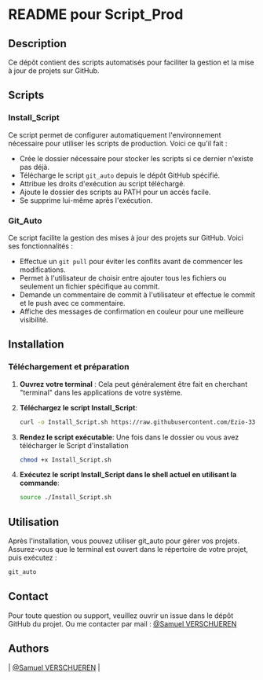# README pour Script_Prod

## Description

Ce dépôt contient des scripts automatisés pour faciliter la gestion et la mise à jour de projets sur GitHub.

## Scripts

### Install_Script

Ce script permet de configurer automatiquement l'environnement nécessaire pour utiliser les scripts de production. Voici ce qu'il fait :

- Crée le dossier nécessaire pour stocker les scripts si ce dernier n'existe pas déjà.
- Télécharge le script `git_auto` depuis le dépôt GitHub spécifié.
- Attribue les droits d'exécution au script téléchargé.
- Ajoute le dossier des scripts au PATH pour un accès facile.
- Se supprime lui-même après l'exécution.

### Git_Auto

Ce script facilite la gestion des mises à jour des projets sur GitHub. Voici ses fonctionnalités :

- Effectue un `git pull` pour éviter les conflits avant de commencer les modifications.
- Permet à l'utilisateur de choisir entre ajouter tous les fichiers ou seulement un fichier spécifique au commit.
- Demande un commentaire de commit à l'utilisateur et effectue le commit et le push avec ce commentaire.
- Affiche des messages de confirmation en couleur pour une meilleure visibilité.

## Installation

### Téléchargement et préparation

1. **Ouvrez votre terminal** :
   Cela peut généralement être fait en cherchant "terminal" dans les applications de votre système.

2. **Téléchargez le script Install_Script**:
   ```bash
   curl -o Install_Script.sh https://raw.githubusercontent.com/Ezio-33/Script_Prod/master/Install_Script
   ```
3. **Rendez le script exécutable**:
   Une fois dans le dossier ou vous avez télécharger le Script d'installation
   ```bash
   chmod +x Install_Script.sh
   ```
4. **Exécutez le script Install_Script dans le shell actuel en utilisant la commande**:
   ```bash
   source ./Install_Script.sh
   ```

## Utilisation

Après l'installation, vous pouvez utiliser git_auto pour gérer vos projets.
Assurez-vous que le terminal est ouvert dans le répertoire de votre projet, puis exécutez :

```bash
git_auto
```

## Contact

Pour toute question ou support, veuillez ouvrir un issue dans le dépôt GitHub du projet.
Ou me contacter par mail : [@Samuel VERSCHUEREN](8691@holbertonstudents.com)

## Authors

| [@Samuel VERSCHUEREN](https://github.com/Ezio-33) |
